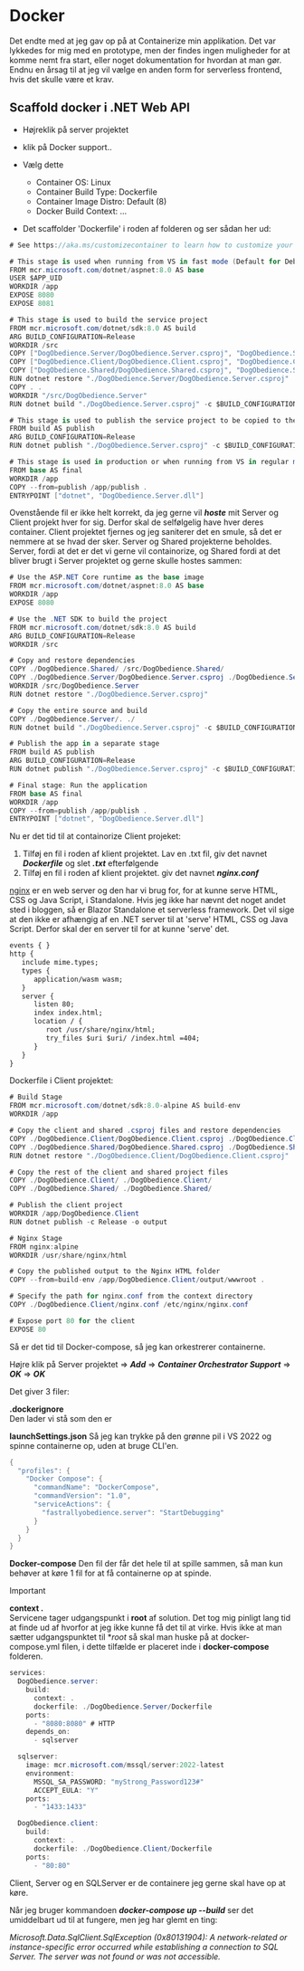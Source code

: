 # Docker

Det endte med at jeg gav op på at Containerize min applikation. Det var lykkedes for mig med en prototype,
men der findes ingen muligheder for at komme nemt fra start, eller noget dokumentation for hvordan at man gør.
Endnu en årsag til at jeg vil vælge en anden form for serverless frontend, hvis det skulle være et krav.

## Scaffold docker i .NET Web API

- Højreklik på server projektet

- klik på Docker support..

- Vælg dette

  - Container OS: Linux
  - Container Build Type: Dockerfile
  - Container Image Distro: Default (8)
  - Docker Build Context: ...

- Det scaffolder 'Dockerfile' i roden af folderen og ser sådan her ud:

```csharp
# See https://aka.ms/customizecontainer to learn how to customize your debug container and how Visual Studio uses this Dockerfile to build your images for faster debugging.

# This stage is used when running from VS in fast mode (Default for Debug configuration)
FROM mcr.microsoft.com/dotnet/aspnet:8.0 AS base
USER $APP_UID
WORKDIR /app
EXPOSE 8080
EXPOSE 8081

# This stage is used to build the service project
FROM mcr.microsoft.com/dotnet/sdk:8.0 AS build
ARG BUILD_CONFIGURATION=Release
WORKDIR /src
COPY ["DogObedience.Server/DogObedience.Server.csproj", "DogObedience.Server/"]
COPY ["DogObedience.Client/DogObedience.Client.csproj", "DogObedience.Client/"]
COPY ["DogObedience.Shared/DogObedience.Shared.csproj", "DogObedience.Shared/"]
RUN dotnet restore "./DogObedience.Server/DogObedience.Server.csproj"
COPY . .
WORKDIR "/src/DogObedience.Server"
RUN dotnet build "./DogObedience.Server.csproj" -c $BUILD_CONFIGURATION -o /app/build

# This stage is used to publish the service project to be copied to the final stage
FROM build AS publish
ARG BUILD_CONFIGURATION=Release
RUN dotnet publish "./DogObedience.Server.csproj" -c $BUILD_CONFIGURATION -o /app/publish /p:UseAppHost=false

# This stage is used in production or when running from VS in regular mode (Default when not using the Debug configuration)
FROM base AS final
WORKDIR /app
COPY --from=publish /app/publish .
ENTRYPOINT ["dotnet", "DogObedience.Server.dll"]
```

Ovenstående fil er ikke helt korrekt, da jeg gerne vil ***hoste*** mit Server og Client projekt hver for sig. Derfor skal de selfølgelig have hver deres container.
Client projektet fjernes og jeg saniterer det en smule, så det er nemmere at se hvad der sker.
Server og Shared projekterne beholdes.
Server, fordi at det er det vi gerne vil containorize, og Shared fordi at det bliver brugt i Server projektet og gerne skulle hostes sammen:

```csharp
# Use the ASP.NET Core runtime as the base image
FROM mcr.microsoft.com/dotnet/aspnet:8.0 AS base
WORKDIR /app
EXPOSE 8080

# Use the .NET SDK to build the project
FROM mcr.microsoft.com/dotnet/sdk:8.0 AS build
ARG BUILD_CONFIGURATION=Release
WORKDIR /src

# Copy and restore dependencies
COPY ./DogObedience.Shared/ /src/DogObedience.Shared/
COPY ./DogObedience.Server/DogObedience.Server.csproj ./DogObedience.Server/
WORKDIR /src/DogObedience.Server
RUN dotnet restore "./DogObedience.Server.csproj"

# Copy the entire source and build
COPY ./DogObedience.Server/. ./
RUN dotnet build "./DogObedience.Server.csproj" -c $BUILD_CONFIGURATION -o /app/build

# Publish the app in a separate stage
FROM build AS publish
ARG BUILD_CONFIGURATION=Release
RUN dotnet publish "./DogObedience.Server.csproj" -c $BUILD_CONFIGURATION -o /app/publish /p:UseAppHost=false

# Final stage: Run the application
FROM base AS final
WORKDIR /app
COPY --from=publish /app/publish .
ENTRYPOINT ["dotnet", "DogObedience.Server.dll"]
```

Nu er det tid til at containorize Client projeket:

1. Tilføj en fil i roden af klient projektet. Lav en .txt fil, giv det navnet ***Dockerfile*** og slet ***.txt*** efterfølgende
2. Tilføj en fil i roden af klient projektet. giv det navnet ***nginx.conf***

[nginx](https://nginx.org/en/) er en web server og den har vi brug for, for at kunne serve HTML, CSS og Java Script, i Standalone.
Hvis jeg ikke har nævnt det noget andet sted i bloggen, så er Blazor Standalone et serverless framework.
Det vil sige at den ikke er afhængig af en .NET server til at 'serve' HTML, CSS og Java Script. Derfor skal der en server til for at kunne 'serve' det.

```HTML
events { }
http {
   include mime.types;
   types {
      application/wasm wasm;
   }
   server {
      listen 80;
      index index.html;
      location / {
         root /usr/share/nginx/html;
         try_files $uri $uri/ /index.html =404;
      }
   }
}
```

Dockerfile i Client projektet:

```csharp
# Build Stage
FROM mcr.microsoft.com/dotnet/sdk:8.0-alpine AS build-env
WORKDIR /app

# Copy the client and shared .csproj files and restore dependencies
COPY ./DogObedience.Client/DogObedience.Client.csproj ./DogObedience.Client/
COPY ./DogObedience.Shared/DogObedience.Shared.csproj ./DogObedience.Shared/
RUN dotnet restore "./DogObedience.Client/DogObedience.Client.csproj"

# Copy the rest of the client and shared project files
COPY ./DogObedience.Client/ ./DogObedience.Client/
COPY ./DogObedience.Shared/ ./DogObedience.Shared/

# Publish the client project
WORKDIR /app/DogObedience.Client
RUN dotnet publish -c Release -o output

# Nginx Stage	
FROM nginx:alpine
WORKDIR /usr/share/nginx/html

# Copy the published output to the Nginx HTML folder
COPY --from=build-env /app/DogObedience.Client/output/wwwroot .

# Specify the path for nginx.conf from the context directory
COPY ./DogObedience.Client/nginx.conf /etc/nginx/nginx.conf

# Expose port 80 for the client
EXPOSE 80
```

Så er det tid til Docker-compose, så jeg kan orkestrerer containerne.

Højre klik på Server projektet => ***Add*** => ***Container Orchestrator Support*** => ***OK*** => ***OK***

Det giver 3 filer:

**.dockerignore**  
Den lader vi stå som den er

**launchSettings.json**
Så jeg kan trykke på den grønne pil i VS 2022 og spinne containerne op, uden at bruge CLI'en.

```csharp
{
  "profiles": {
    "Docker Compose": {
      "commandName": "DockerCompose",
      "commandVersion": "1.0",
      "serviceActions": {
        "fastrallyobedience.server": "StartDebugging"
      }
    }
  }
}
```

**Docker-compose**
Den fil der får det hele til at spille sammen, så man kun behøver at køre 1 fil for at få containerne op at spinde.

> [!IMPORTANT]
> **context .**  
> Servicene tager udgangspunkt i **root** af solution.
> Det tog mig pinligt lang tid at finde ud af hvorfor at jeg ikke kunne få det til at virke.
> Hvis ikke at man sætter udgangspunktet til **root* så skal man huske på at docker-compose.yml filen,
> i dette tilfælde er placeret inde i **docker-compose** folderen.

```csharp
services:
  DogObedience.server:
    build:
      context: .
      dockerfile: ./DogObedience.Server/Dockerfile
    ports:
      - "8080:8080" # HTTP
    depends_on:
      - sqlserver

  sqlserver:
    image: mcr.microsoft.com/mssql/server:2022-latest
    environment:
      MSSQL_SA_PASSWORD: "myStrong_Password123#"
      ACCEPT_EULA: "Y"
    ports:
      - "1433:1433"

  DogObedience.client:
    build:
      context: .
      dockerfile: ./DogObedience.Client/Dockerfile
    ports:
      - "80:80"
```

Client, Server og en SQLServer er de containere jeg gerne skal have op at køre.

Når jeg bruger kommandoen ***docker-compose up --build*** ser det umiddelbart ud til at fungere, men jeg har glemt en ting:

*Microsoft.Data.SqlClient.SqlException (0x80131904): A network-related or instance-specific error occurred while establishing a connection to SQL Server. The server was not found or was not accessible.*

